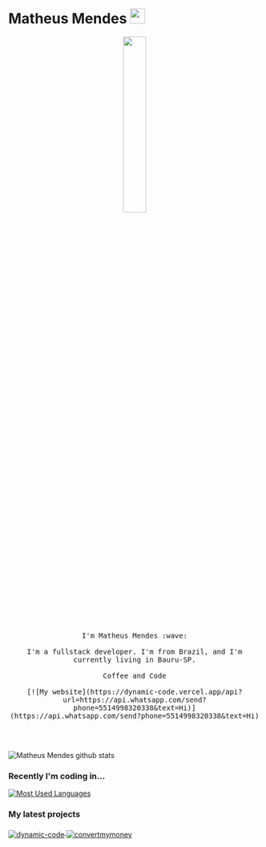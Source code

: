 # Matheus Mendes <img src="https://raw.githubusercontent.com/iampavangandhi/iampavangandhi/master/gifs/Hi.gif" width="30px"></h2>

<p align="center">
  <img src="https://github.com/rajput2107/rajput2107/blob/master/Assets/Developer.gif" width="30%">
  <br>
  <br>
  <samp>
      I'm Matheus Mendes :wave:
    <br>
    <br>
      I'm a fullstack developer. I'm from Brazil, and I'm currently living in Bauru-SP.
    <br>
    <br>
      Coffee and Code
    <br>
    <br>
     [![My website](https://dynamic-code.vercel.app/api?url=https://api.whatsapp.com/send?phone=5514998320338&text=Hi)](https://api.whatsapp.com/send?phone=5514998320338&text=Hi)
    </samp>
</p>

<br>
<br>

![Matheus Mendes github stats](https://github-readme-stats.vercel.app/api?username=matheusmendesp&show_icons=true&theme=dark)



### Recently I'm coding in...
<a href="https://codestats.net/users/matheusmendesp">
  <img align="middle" src="https://github-readme-stats.vercel.app/api/top-langs/?username=matheusmendesp&layout=compact&theme=dark" alt="Most Used Languages" />
</a>

### My latest projects

<a href="https://github.com/matheusmendesp/dynamic-code/">
  <img align="middle" src="https://github-readme-stats.vercel.app/api/pin/?username=matheusmendesp&repo=dynamic-code" alt="dynamic-code" />
</a>
<a href="https://github.com/matheusmendesp/convertmymoney">
  <img align="middle" src="https://github-readme-stats.vercel.app/api/pin/?username=matheusmendesp&repo=convertmymoney" alt="convertmymoney" />
</a>
